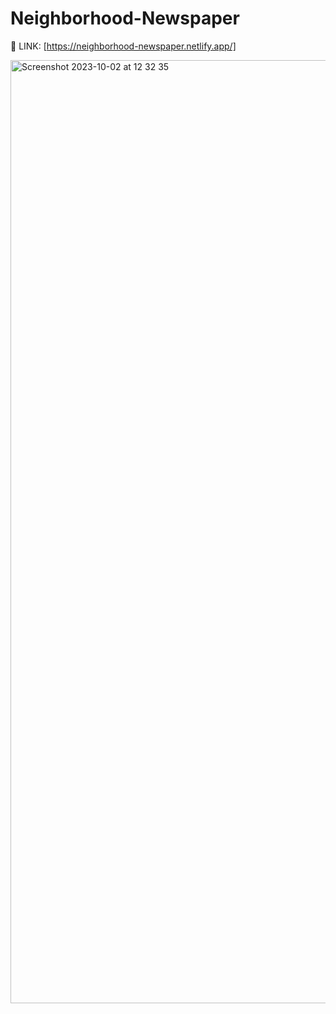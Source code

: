 # Neighborhood-Newspaper

🔗 LINK: [https://neighborhood-newspaper.netlify.app/]

<img width="1509" alt="Screenshot 2023-10-02 at 12 32 35" src="https://github.com/IMTheBale/Neighborhood-Newspaper/assets/103919889/32eb5124-63ce-4d26-bc4b-448609d3070a">
